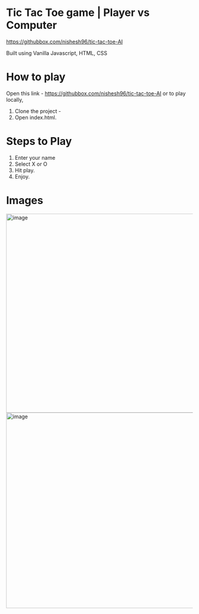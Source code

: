 # Tic Tac Toe game | Player vs Computer 
https://githubbox.com/nishesh96/tic-tac-toe-AI

Built using Vanilla Javascript, HTML, CSS 

# How to play 
Open this link -  https://githubbox.com/nishesh96/tic-tac-toe-AI
or to play locally,
1) Clone the project - 
2) Open index.html.


# Steps to Play 
1) Enter your name
2) Select X or O
3) Hit play.
4) Enjoy.

# Images
<img width="538" alt="image" src="https://github.com/nishesh96/tic-tac-toe-AI/assets/8986274/a2064e74-566e-447c-974a-768513348e50"> <img width="529" alt="image" src="https://github.com/nishesh96/tic-tac-toe-AI/assets/8986274/78ae0fc4-8dae-4969-9982-529b1f931018">





